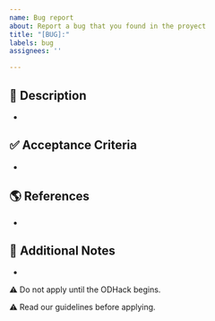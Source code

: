 ```yaml
---
name: Bug report
about: Report a bug that you found in the proyect
title: "[BUG]:"
labels: bug
assignees: ''

---
```


## 📘 Description
-

## ✅ Acceptance Criteria
-

## 🌎 References
-

## 📜 Additional Notes
- 

⚠ Do not apply until the ODHack begins.

⚠ Read our guidelines before applying.
